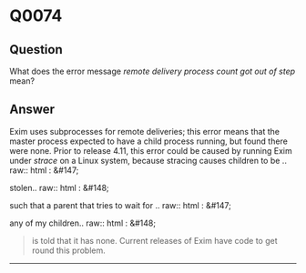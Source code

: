 Q0074
=====

Question
--------

What does the error message *remote delivery process count got out of
step* mean?

Answer
------

Exim uses subprocesses for remote deliveries; this error means that the master process expected to have a child process running, but found there were none. Prior to release 4.11, this error could be caused by running Exim under *strace* on a Linux system, because stracing causes children to be .. raw:: html
:   &\#147;

stolen.. raw:: html
:   &\#148;

such that a parent that tries to wait for .. raw:: html
:   &\#147;

any of my children.. raw:: html
:   &\#148;

> is told that it has none. Current releases of Exim have code to get
> round this problem.

* * * * *

